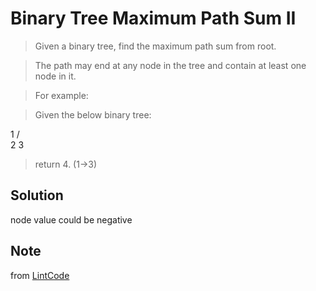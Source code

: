# Binary Tree Maximum Path Sum II

> Given a binary tree, find the maximum path sum from root.

> The path may end at any node in the tree and contain at least one node in it.

> For example:

> Given the below binary tree:

  1
 / \
2   3

> return 4. (1->3)

## Solution

node value could be negative

## Note

from [LintCode](http://www.lintcode.com/en/problem/binary-tree-maximum-path-sum-ii/)